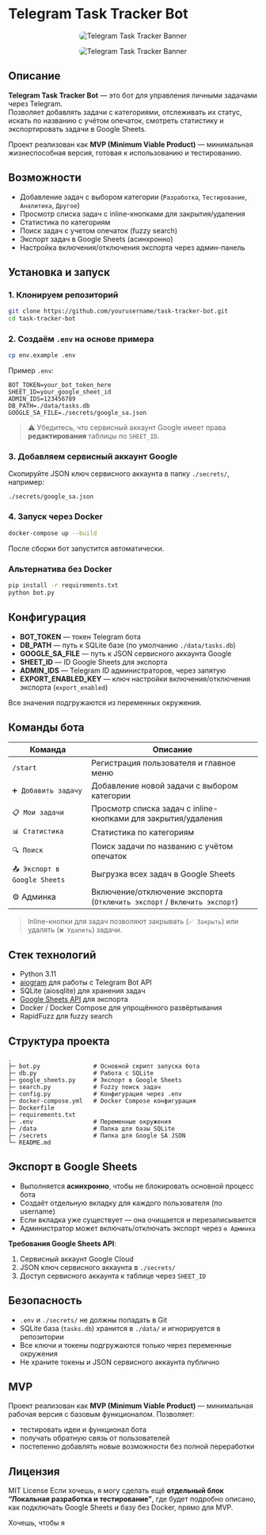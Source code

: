# Telegram Task Tracker Bot

<p align="center">
  <img src="https://i.ibb.co/cX3TxkYC/image.png" alt="Telegram Task Tracker Banner" style="max-width: 100%; height: auto; border-radius: 8px;" />
</p>
<p align="center">
  <img src="https://i.ibb.co/Q7Gr2NW8/image.png" alt="Telegram Task Tracker Banner" style="max-width: 100%; height: auto; border-radius: 8px;" />
</p>

## Описание

**Telegram Task Tracker Bot** — это бот для управления личными задачами через Telegram.  
Позволяет добавлять задачи с категориями, отслеживать их статус, искать по названию с учётом опечаток, смотреть статистику и экспортировать задачи в Google Sheets.  

Проект реализован как **MVP (Minimum Viable Product)** — минимальная жизнеспособная версия, готовая к использованию и тестированию.

## Возможности

- Добавление задач с выбором категории (`Разработка`, `Тестирование`, `Аналитика`, `Другое`)  
- Просмотр списка задач с inline-кнопками для закрытия/удаления  
- Статистика по категориям  
- Поиск задач с учетом опечаток (fuzzy search)  
- Экспорт задач в Google Sheets (асинхронно)  
- Настройка включения/отключения экспорта через админ-панель  

## Установка и запуск

### 1. Клонируем репозиторий
```bash
git clone https://github.com/yourusername/task-tracker-bot.git
cd task-tracker-bot
````

### 2. Создаём `.env` на основе примера

```bash
cp env.example .env
```

Пример `.env`:

```
BOT_TOKEN=your_bot_token_here
SHEET_ID=your_google_sheet_id
ADMIN_IDS=123456789
DB_PATH=./data/tasks.db
GOOGLE_SA_FILE=./secrets/google_sa.json
```

> ⚠️ Убедитесь, что сервисный аккаунт Google имеет права **редактирования** таблицы по `SHEET_ID`.

### 3. Добавляем сервисный аккаунт Google

Скопируйте JSON ключ сервисного аккаунта в папку `./secrets/`, например:

```
./secrets/google_sa.json
```

### 4. Запуск через Docker

```bash
docker-compose up --build
```

После сборки бот запустится автоматически.

### Альтернатива без Docker

```bash
pip install -r requirements.txt
python bot.py
```

## Конфигурация

* **BOT\_TOKEN** — токен Telegram бота
* **DB\_PATH** — путь к SQLite базе (по умолчанию `./data/tasks.db`)
* **GOOGLE\_SA\_FILE** — путь к JSON сервисного аккаунта Google
* **SHEET\_ID** — ID Google Sheets для экспорта
* **ADMIN\_IDS** — Telegram ID администраторов, через запятую
* **EXPORT\_ENABLED\_KEY** — ключ настройки включения/отключения экспорта (`export_enabled`)

Все значения подгружаются из переменных окружения.

## Команды бота

| Команда                      | Описание                                                                 |
| ---------------------------- | ------------------------------------------------------------------------ |
| `/start`                     | Регистрация пользователя и главное меню                                  |
| `➕ Добавить задачу`          | Добавление новой задачи с выбором категории                              |
| `📋 Мои задачи`              | Просмотр списка задач с inline-кнопками для закрытия/удаления            |
| `📊 Статистика`              | Статистика по категориям                                                 |
| `🔍 Поиск`                   | Поиск задачи по названию с учётом опечаток                               |
| `📤 Экспорт в Google Sheets` | Выгрузка всех задач в Google Sheets                                      |
| ⚙️ Админка                   | Включение/отключение экспорта (`Отключить экспорт` / `Включить экспорт`) |

> Inline-кнопки для задач позволяют закрывать (`✅ Закрыть`) или удалять (`❌ Удалить`) задачи.

## Стек технологий

* Python 3.11
* [aiogram](https://docs.aiogram.dev/) для работы с Telegram Bot API
* SQLite (aiosqlite) для хранения задач
* [Google Sheets API](https://developers.google.com/sheets/api) для экспорта
* Docker / Docker Compose для упрощённого развёртывания
* RapidFuzz для fuzzy search

## Структура проекта

```
.
├─ bot.py               # Основной скрипт запуска бота
├─ db.py                # Работа с SQLite
├─ google_sheets.py     # Экспорт в Google Sheets
├─ search.py            # Fuzzy поиск задач
├─ config.py            # Конфигурация через .env
├─ docker-compose.yml   # Docker Compose конфигурация
├─ Dockerfile
├─ requirements.txt
├─ .env                 # Переменные окружения
├─ /data                # Папка для базы SQLite
├─ /secrets             # Папка для Google SA JSON
└─ README.md
```

## Экспорт в Google Sheets

* Выполняется **асинхронно**, чтобы не блокировать основной процесс бота
* Создаёт отдельную вкладку для каждого пользователя (по username)
* Если вкладка уже существует — она очищается и перезаписывается
* Администратор может включать/отключать экспорт через `⚙️ Админка`

**Требования Google Sheets API**:

1. Сервисный аккаунт Google Cloud
2. JSON ключ сервисного аккаунта в `./secrets/`
3. Доступ сервисного аккаунта к таблице через `SHEET_ID`

## Безопасность

* `.env` и `./secrets/` не должны попадать в Git
* SQLite база (`tasks.db`) хранится в `./data/` и игнорируется в репозитории
* Все ключи и токены подгружаются только через переменные окружения
* Не храните токены и JSON сервисного аккаунта публично

## MVP

Проект реализован как **MVP (Minimum Viable Product)** — минимальная рабочая версия с базовым функционалом.
Позволяет:

* тестировать идеи и функционал бота
* получать обратную связь от пользователей
* постепенно добавлять новые возможности без полной переработки

## Лицензия

MIT License
Если хочешь, я могу сделать ещё **отдельный блок “Локальная разработка и тестирование”**, где будет подробно описано, как подключать Google Sheets и базу без Docker, прямо для MVP.  

Хочешь, чтобы я 
